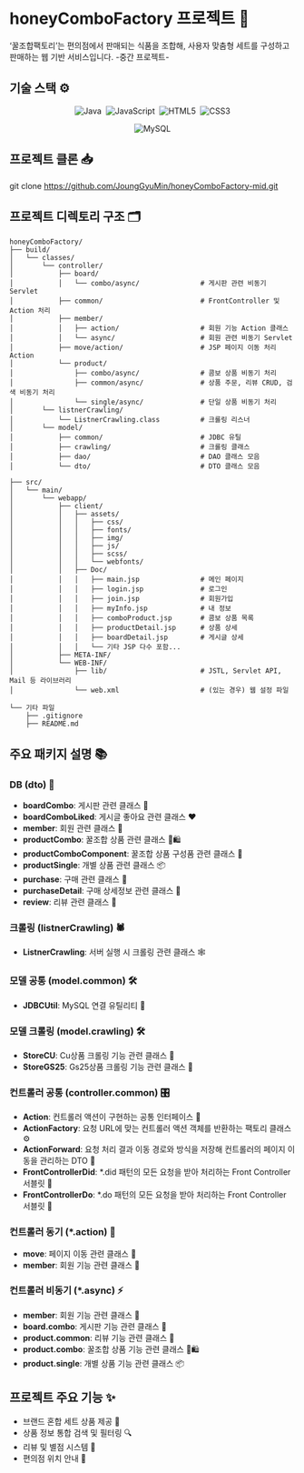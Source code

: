 # honeyComboFactory 프로젝트 🍯
‘꿀조합팩토리’는 편의점에서 판매되는 식품을 조합해, 사용자 맞춤형 세트를 구성하고 판매하는 웹 기반 서비스입니다. -중간 프로젝트-

## 기술 스택 ⚙️
<!-- 기술 스택 배지 -->
<p align="center">
  <!-- 첫 번째 줄: 프로그래밍 언어 -->
  <img src="https://img.shields.io/badge/Java-ED8B00?style=for-the-badge&logo=openjdk&logoColor=white" alt="Java" />&nbsp;
  <img src="https://img.shields.io/badge/JavaScript-F7DF1E?style=for-the-badge&logo=javascript&logoColor=black" alt="JavaScript" />&nbsp;
  <img src="https://img.shields.io/badge/HTML5-E34F26?style=for-the-badge&logo=html5&logoColor=white" alt="HTML5" />&nbsp;
  <img src="https://img.shields.io/badge/CSS3-1572B6?style=for-the-badge&logo=css3&logoColor=white" alt="CSS3" />
</p>

<p align="center">
  <!-- 두 번째 줄: 데이터베이스 -->
  <img src="https://img.shields.io/badge/MySQL-4479A1?style=for-the-badge&logo=mysql&logoColor=white" alt="MySQL" />
</p>

## 프로젝트 클론 📥
git clone https://github.com/JoungGyuMin/honeyComboFactory-mid.git

## 프로젝트 디렉토리 구조 🗂️
```
honeyComboFactory/
├── build/
│   └── classes/
│       └── controller/
│           ├── board/
│           │   └── combo/async/               # 게시판 관련 비동기 Servlet
│           ├── common/                        # FrontController 및 Action 처리
│           ├── member/
│           │   ├── action/                    # 회원 기능 Action 클래스
│           │   └── async/                     # 회원 관련 비동기 Servlet
│           ├── move/action/                   # JSP 페이지 이동 처리 Action
│           └── product/
│               ├── combo/async/               # 콤보 상품 비동기 처리
│               ├── common/async/              # 상품 주문, 리뷰 CRUD, 검색 비동기 처리
│               └── single/async/              # 단일 상품 비동기 처리
│       └── listnerCrawling/
│           └── ListnerCrawling.class          # 크롤링 리스너
│       └── model/
│           ├── common/                        # JDBC 유틸
│           ├── crawling/                      # 크롤링 클래스
│           ├── dao/                           # DAO 클래스 모음
│           └── dto/                           # DTO 클래스 모음

├── src/
│   └── main/
│       └── webapp/
│           ├── client/
│           │   ├── assets/
│           │   │   ├── css/
│           │   │   ├── fonts/
│           │   │   ├── img/
│           │   │   ├── js/
│           │   │   ├── scss/
│           │   │   └── webfonts/
│           │   ├── Doc/
│           │   │   ├── main.jsp               # 메인 페이지
│           │   │   ├── login.jsp              # 로그인
│           │   │   ├── join.jsp               # 회원가입
│           │   │   ├── myInfo.jsp             # 내 정보
│           │   │   ├── comboProduct.jsp       # 콤보 상품 목록
│           │   │   ├── productDetail.jsp      # 상품 상세
│           │   │   ├── boardDetail.jsp        # 게시글 상세
│           │   │   └── 기타 JSP 다수 포함...
│           ├── META-INF/
│           └── WEB-INF/
│               ├── lib/                       # JSTL, Servlet API, Mail 등 라이브러리
│               └── web.xml                    # (있는 경우) 웹 설정 파일

└── 기타 파일
    ├── .gitignore
    ├── README.md
```

## 주요 패키지 설명 📚

### DB (dto) 💼
- **boardCombo**: 게시판 관련 클래스 📝
- **boardComboLiked**: 게시글 좋아요 관련 클래스 ❤️
- **member**: 회원 관련 클래스 👥
- **productCombo**: 꿀조합 상품 관련 클래스 🍯🛍️
- **productComboComponent**: 꿀조합 상품 구성품 관련 클래스 🧩
- **productSingle**: 개별 상품 관련 클래스 📦
- **purchase**: 구매 관련 클래스 🛒
- **purchaseDetail**: 구매 상세정보 관련 클래스 📄
- **review**: 리뷰 관련 클래스 💬

### 크롤링 (listnerCrawling) 🕷️
- **ListnerCrawling**: 서버 실행 시 크롤링 관련 클래스 🕸️

### 모델 공통 (model.common) 🛠️
- **JDBCUtil**: MySQL 연결 유틸리티 🔌

### 모델 크롤링 (model.crawling) 🛠️
- **StoreCU**: Cu상품 크롤링 기능 관련 클래스 🏪
- **StoreGS25**: Gs25상품 크롤링 기능 관련 클래스 🏪

### 컨트롤러 공통 (controller.common) 🎛️
- **Action**: 컨트롤러 액션이 구현하는 공통 인터페이스 🔗
- **ActionFactory**: 요청 URL에 맞는 컨트롤러 액션 객체를 반환하는 팩토리 클래스 ⚙️
- **ActionForward**: 요청 처리 결과 이동 경로와 방식을 저장해 컨트롤러의 페이지 이동을 관리하는 DTO 🚦
- **FrontControllerDid**: *.did 패턴의 모든 요청을 받아 처리하는 Front Controller 서블릿 🎯
- **FrontControllerDo**: *.do 패턴의 모든 요청을 받아 처리하는 Front Controller 서블릿 🎯

### 컨트롤러 동기 (*.action) 🔄
- **move**: 페이지 이동 관련 클래스 🚀
- **member**: 회원 기능 관련 클래스 👤

### 컨트롤러 비동기 (*.async) ⚡
- **member**: 회원 기능 관련 클래스 👥
- **board.combo**: 게시판 기능 관련 클래스 📝
- **product.common**: 리뷰 기능 관련 클래스 💬
- **product.combo**: 꿀조합 상품 기능 관련 클래스 🍯🛍️
- **product.single**: 개별 상품 기능 관련 클래스 📦

## 프로젝트 주요 기능 ✨

- 브랜드 혼합 세트 상품 제공 🧃
- 상품 정보 통합 검색 및 필터링 🔍
- 리뷰 및 별점 시스템 🌟
- 편의점 위치 안내 📍
